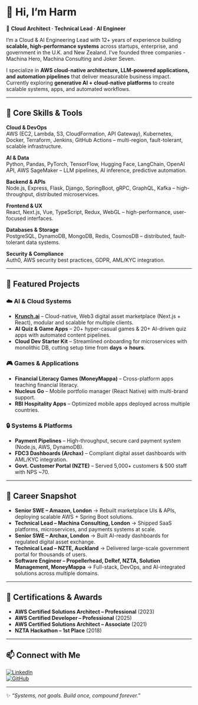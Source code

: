 # 👋 Hi, I’m Harm

🚀 **Cloud Architect · Technical Lead · AI Engineer**

I’m a Cloud & AI Engineering Lead with 12+ years of experience building **scalable, high-performance systems** across startups, enterprise, and government in the U.K. and New Zealand. I've founded three companies - Machina Hero, Machina Consulting and Joker Seven.

I specialize in **AWS cloud-native architecture, LLM-powered applications, and automation pipelines** that deliver measurable business impact. Currently exploring **generative AI + cloud-native platforms** to create scalable systems, apps, and automated workflows.

---

## 🔧 Core Skills & Tools

**Cloud & DevOps**  
AWS (EC2, Lambda, S3, CloudFormation, API Gateway), Kubernetes, Docker, Terraform, Jenkins, GitHub Actions – multi-region, fault-tolerant, scalable infrastructure.

**AI & Data**  
Python, Pandas, PyTorch, TensorFlow, Hugging Face, LangChain, OpenAI API, AWS SageMaker – LLM pipelines, AI inference, predictive automation.

**Backend & APIs**  
Node.js, Express, Flask, Django, SpringBoot, gRPC, GraphQL, Kafka – high-throughput, distributed microservices.

**Frontend & UX**  
React, Next.js, Vue, TypeScript, Redux, WebGL – high-performance, user-focused interfaces.

**Databases & Storage**  
PostgreSQL, DynamoDB, MongoDB, Redis, CosmosDB – distributed, fault-tolerant data systems.

**Security & Compliance**  
Auth0, AWS security best practices, GDPR, AML/KYC integration.

---

## 📌 Featured Projects

### ☁️ AI & Cloud Systems
- **[Krunch.ai](#)** – Cloud-native, Web3 digital asset marketplace (Next.js + React), modular and scalable for multiple clients.
- **AI Quiz & Game Apps** – 20+ hyper-casual games & 20+ AI-driven quiz apps with automated content pipelines.
- **Cloud Dev Starter Kit** – Streamlined onboarding for microservices with monolithic DB, cutting setup time from **days → hours**.

### 🎮 Games & Applications
- **Financial Literacy Games (MoneyMappa)** – Cross-platform apps teaching financial literacy.
- **Nucleus Go** – Mobile portfolio manager (React Native) with multi-brand support.
- **RBI Hospitality Apps** – Optimized mobile apps deployed across multiple countries.

### 🔒 Systems & Platforms
- **Payment Pipelines** – High-throughput, secure card payment system (Node.js, AWS, DynamoDB).
- **FDC3 Dashboards (Archax)** – Compliant digital asset dashboards with AML/KYC integration.
- **Govt. Customer Portal (NZTE)** – Served 5,000+ customers & 500 staff with NPS ~70.

---

## 🏢 Career Snapshot

- **Senior SWE – Amazon, London** → Rebuilt marketplace UIs & APIs, deploying scalable AWS + Spring Boot solutions.
- **Technical Lead – Machina Consulting, London** → Shipped SaaS platforms, microservices, and payments systems at scale.
- **Senior SWE – Archax, London** → Built AI-ready dashboards for regulated digital asset exchange.
- **Technical Lead – NZTE, Auckland** → Delivered large-scale government portal for thousands of users.
- **Software Engineer – Propellerhead, DeRef, NZTA, Solution Management, MoneyMappa** → Full-stack, DevOps, and AI-integrated solutions across multiple domains.

---

## 🏅 Certifications & Awards

- **AWS Certified Solutions Architect – Professional** (2023)
- **AWS Certified Developer – Professional** (2025)
- **AWS Certified Solutions Architect – Associate** (2021)
- **NZTA Hackathon – 1st Place** (2018)

---

## 📫 Connect with Me

[![LinkedIn](https://img.shields.io/badge/-LinkedIn-333?style=flat&logo=linkedin)](https://www.linkedin.com/in/harmdark)  
[![GitHub](https://img.shields.io/badge/-GitHub-333?style=flat&logo=github)](https://github.com/harmenx)

---

✨ *“Systems, not goals. Build once, compound forever.”*
